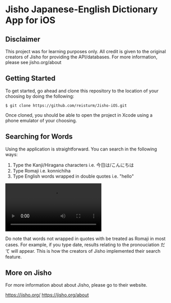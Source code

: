 # Jisho Japanese-English Dictionary App for iOS

## Disclaimer
This project was for learning purposes only. All credit is given to the original creators of Jisho for providing the API/databases. For more information, please see jisho.org/about

## Getting Started

To get started, go ahead and clone this repository to the location of your choosing by doing the following:

```
$ git clone https://github.com/reisturm/Jisho-iOS.git
```

Once cloned, you should be able to open the project in Xcode using a phone emulator of your choosing.

## Searching for Words

Using the application is straightforward. You can search in the following ways:
1) Type the Kanji/Hiragana characters i.e. 今日は/こんにちは 
2) Type Romaji i.e. konnichiha
3) Type English words wrapped in double quotes i.e. "hello"

![Searching for a word](img/search.mov)

Do note that words not wrapped in quotes with be treated as Romaji in most cases. For example, if you type date, results relating to the pronouciation だて will appear. This is how the creators of Jisho implemented their search feature. 

## More on Jisho

For more information about about Jisho, please go to their website. 

https://jisho.org/
https://jisho.org/about

